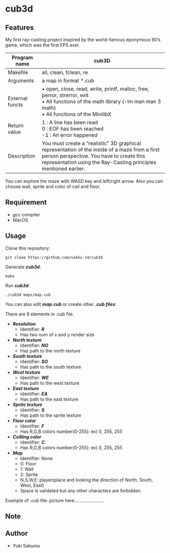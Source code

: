 # cub3d

## Features
My first ray-casting project inspired by the world-famous eponymous 90’s game, which was the first FPS ever.

| Program name | cub3D |
| ---- | ---- |
| Makefile | all, clean, fclean, re |
| Arguments | a map in format *.cub |
| External functs | • open, close, read, write, printf, malloc, free, perror, strerror, exit<br>• All functions of the math library (-lm man man 3 math)<br>• All functions of the MinilibX |
| Return value | 1 : A line has been read<br>0 : EOF has been reached<br>-1 : An error happened |
| Description | You must create a “realistic” 3D graphical representation of the inside of a maze from a first person perspective. You have to create this representation using the Ray-Casting principles mentioned earlier. |

You can explore the maze with WASD key and left/right arrow. Also you can choose wall, sprite and color of ceil and floor.

## Requirement
- gcc compiler
- MacOS

## Usage
Clone this repository:
```shell
git clone https://github.com/sakku-14/cub3d
```

Generate ***cub3d***:
```shell
make
```

Run ***cub3d***:
```shell
./cub3d maps/map.cub
```

You can also edit ***map.cub*** or create other ***.cub files***:

There are 9 elements in .cub file.
- ***Resolution***
  - Identifier: ***R***
  - Has two num of x and y render size
- ***North texture***
  - Identifier: ***NO***
  - Has path to the north texture
- ***South texture***
  - Identifier: ***SO***
  - Has path to the south texture
- ***West texture***
  - Identifier: ***WE***
  - Has path to the west texture
- ***East texture***
  - Identifier: ***EA***
  - Has path to the east texture
- ***Sprite texture***
  - Identifier: ***S***
  - Has path to the sprite texture
- ***Floor color***
  - Identifier: ***F***
  - Has R,G,B colors number(0-255): ex) 0, 255, 255 
- ***Ceilling color***
  - Identifier: ***C***
  - Has R,G,B colors number(0-255): ex) 0, 255, 255
- ***Map***
  - Identifier: None
  - 0: Floor
  - 1: Wall
  - 2: Sprite
  - N,S,W,E: player(place and looking the direction of North, South, West, East)
  - Space is validated but any other characters are forbidden.

Example of .cub file:
picture here.......................

## Note

## Author
- Yuki Sakuma
